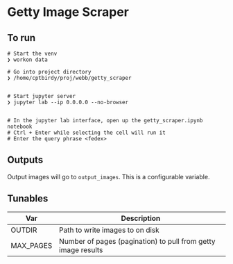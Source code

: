 # Getty Image Scraper

## To run

```
# Start the venv
❯ workon data

# Go into project directory
❯ /home/cptbirdy/proj/webb/getty_scraper


# Start jupyter server
❯ jupyter lab --ip 0.0.0.0 --no-browser


# In the jupyter lab interface, open up the getty_scraper.ipynb notebook
# Ctrl + Enter while selecting the cell will run it
# Enter the query phrase <fedex>
```


## Outputs

Output images will go to `output_images`. This is a configurable variable.

## Tunables

Var|Description|
------|---------------|
OUTDIR| Path to write images to on disk|
MAX_PAGES| Number of pages (pagination) to pull from getty image results|
